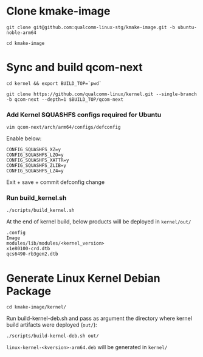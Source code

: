# Clone kmake-image
```
git clone git@github.com:qualcomm-linux-stg/kmake-image.git -b ubuntu-noble-arm64
```
```
cd kmake-image
```

# Sync and build qcom-next
```
cd kernel && export BUILD_TOP=`pwd`
```
```
git clone https://github.com/qualcomm-linux/kernel.git --single-branch -b qcom-next --depth=1 $BUILD_TOP/qcom-next
```

### Add Kernel SQUASHFS configs required for Ubuntu
```
vim qcom-next/arch/arm64/configs/defconfig
```
Enable below:
```
CONFIG_SQUASHFS_XZ=y
CONFIG_SQUASHFS_LZO=y
CONFIG_SQUASHFS_XATTR=y
CONFIG_SQUASHFS_ZLIB=y
CONFIG_SQUASHFS_LZ4=y
```
Exit + save + commit defconfig change

### Run build_kernel.sh
```
./scripts/build_kernel.sh
```
At the end of kernel build, below products will be deployed in ```kernel/out/```

```
.config
Image
modules/lib/modules/<kernel_version>
x1e80100-crd.dtb
qcs6490-rb3gen2.dtb
```

# Generate Linux Kernel Debian Package
```
cd kmake-image/kernel/
```
Run build-kernel-deb.sh and pass as argument the directory where kernel build artifacts were deployed (```out/```):
```
./scripts/build-kernel-deb.sh out/
```
```linux-kernel-<kversion>-arm64.deb``` will be generated in ```kernel/```


